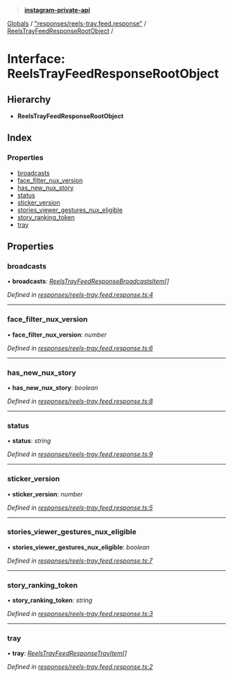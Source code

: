 > **[instagram-private-api](../README.md)**

[Globals](../README.md) / ["responses/reels-tray.feed.response"](../modules/_responses_reels_tray_feed_response_.md) / [ReelsTrayFeedResponseRootObject](_responses_reels_tray_feed_response_.reelstrayfeedresponserootobject.md) /

# Interface: ReelsTrayFeedResponseRootObject

## Hierarchy

* **ReelsTrayFeedResponseRootObject**

## Index

### Properties

* [broadcasts](_responses_reels_tray_feed_response_.reelstrayfeedresponserootobject.md#broadcasts)
* [face_filter_nux_version](_responses_reels_tray_feed_response_.reelstrayfeedresponserootobject.md#face_filter_nux_version)
* [has_new_nux_story](_responses_reels_tray_feed_response_.reelstrayfeedresponserootobject.md#has_new_nux_story)
* [status](_responses_reels_tray_feed_response_.reelstrayfeedresponserootobject.md#status)
* [sticker_version](_responses_reels_tray_feed_response_.reelstrayfeedresponserootobject.md#sticker_version)
* [stories_viewer_gestures_nux_eligible](_responses_reels_tray_feed_response_.reelstrayfeedresponserootobject.md#stories_viewer_gestures_nux_eligible)
* [story_ranking_token](_responses_reels_tray_feed_response_.reelstrayfeedresponserootobject.md#story_ranking_token)
* [tray](_responses_reels_tray_feed_response_.reelstrayfeedresponserootobject.md#tray)

## Properties

###  broadcasts

• **broadcasts**: *[ReelsTrayFeedResponseBroadcastsItem](_responses_reels_tray_feed_response_.reelstrayfeedresponsebroadcastsitem.md)[]*

*Defined in [responses/reels-tray.feed.response.ts:4](https://github.com/dilame/instagram-private-api/blob/01eb399/src/responses/reels-tray.feed.response.ts#L4)*

___

###  face_filter_nux_version

• **face_filter_nux_version**: *number*

*Defined in [responses/reels-tray.feed.response.ts:6](https://github.com/dilame/instagram-private-api/blob/01eb399/src/responses/reels-tray.feed.response.ts#L6)*

___

###  has_new_nux_story

• **has_new_nux_story**: *boolean*

*Defined in [responses/reels-tray.feed.response.ts:8](https://github.com/dilame/instagram-private-api/blob/01eb399/src/responses/reels-tray.feed.response.ts#L8)*

___

###  status

• **status**: *string*

*Defined in [responses/reels-tray.feed.response.ts:9](https://github.com/dilame/instagram-private-api/blob/01eb399/src/responses/reels-tray.feed.response.ts#L9)*

___

###  sticker_version

• **sticker_version**: *number*

*Defined in [responses/reels-tray.feed.response.ts:5](https://github.com/dilame/instagram-private-api/blob/01eb399/src/responses/reels-tray.feed.response.ts#L5)*

___

###  stories_viewer_gestures_nux_eligible

• **stories_viewer_gestures_nux_eligible**: *boolean*

*Defined in [responses/reels-tray.feed.response.ts:7](https://github.com/dilame/instagram-private-api/blob/01eb399/src/responses/reels-tray.feed.response.ts#L7)*

___

###  story_ranking_token

• **story_ranking_token**: *string*

*Defined in [responses/reels-tray.feed.response.ts:3](https://github.com/dilame/instagram-private-api/blob/01eb399/src/responses/reels-tray.feed.response.ts#L3)*

___

###  tray

• **tray**: *[ReelsTrayFeedResponseTrayItem](_responses_reels_tray_feed_response_.reelstrayfeedresponsetrayitem.md)[]*

*Defined in [responses/reels-tray.feed.response.ts:2](https://github.com/dilame/instagram-private-api/blob/01eb399/src/responses/reels-tray.feed.response.ts#L2)*